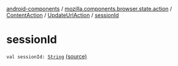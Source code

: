 [android-components](../../../index.md) / [mozilla.components.browser.state.action](../../index.md) / [ContentAction](../index.md) / [UpdateUrlAction](index.md) / [sessionId](./session-id.md)

# sessionId

`val sessionId: `[`String`](https://kotlinlang.org/api/latest/jvm/stdlib/kotlin/-string/index.html) [(source)](https://github.com/mozilla-mobile/android-components/blob/master/components/browser/state/src/main/java/mozilla/components/browser/state/action/BrowserAction.kt#L144)